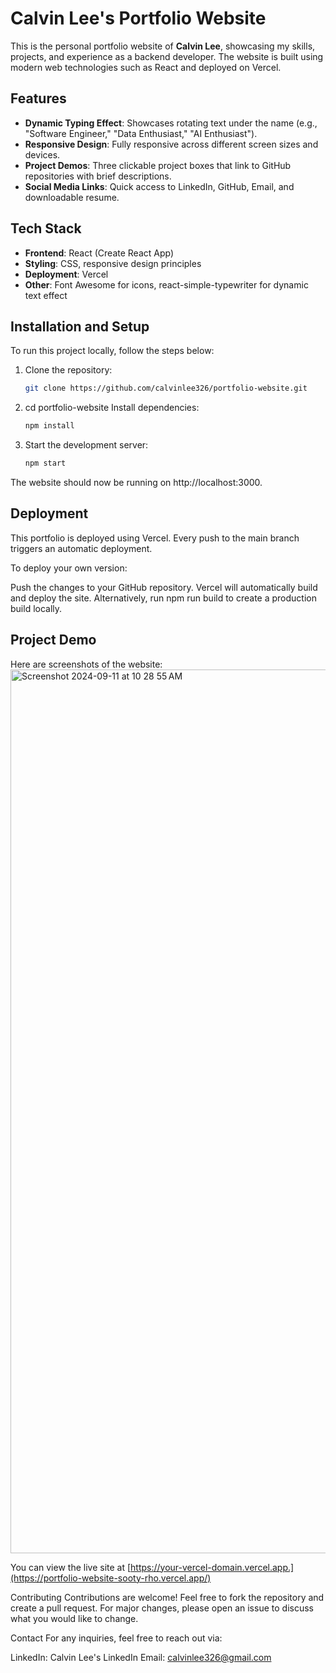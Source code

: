 # Calvin Lee's Portfolio Website

This is the personal portfolio website of **Calvin Lee**, showcasing my skills, projects, and experience as a backend developer. The website is built using modern web technologies such as React and deployed on Vercel.

## Features

- **Dynamic Typing Effect**: Showcases rotating text under the name (e.g., "Software Engineer," "Data Enthusiast," "AI Enthusiast").
- **Responsive Design**: Fully responsive across different screen sizes and devices.
- **Project Demos**: Three clickable project boxes that link to GitHub repositories with brief descriptions.
- **Social Media Links**: Quick access to LinkedIn, GitHub, Email, and downloadable resume.
  
## Tech Stack

- **Frontend**: React (Create React App)
- **Styling**: CSS, responsive design principles
- **Deployment**: Vercel
- **Other**: Font Awesome for icons, react-simple-typewriter for dynamic text effect

## Installation and Setup

To run this project locally, follow the steps below:

1. Clone the repository:
   ```bash
   git clone https://github.com/calvinlee326/portfolio-website.git

2. cd portfolio-website Install dependencies:
   ```bash
   npm install

3. Start the development server:
   ```bash
   npm start

The website should now be running on http://localhost:3000.

## Deployment
This portfolio is deployed using Vercel. Every push to the main branch triggers an automatic deployment.

To deploy your own version:

Push the changes to your GitHub repository.
Vercel will automatically build and deploy the site.
Alternatively, run npm run build to create a production build locally.


## Project Demo
Here are screenshots of the website:
<img width="1414" alt="Screenshot 2024-09-11 at 10 28 55 AM" src="https://github.com/user-attachments/assets/49af5c32-e97e-47d5-a085-3119cfa58c01">

You can view the live site at [https://your-vercel-domain.vercel.app.](https://portfolio-website-sooty-rho.vercel.app/)

Contributing
Contributions are welcome! Feel free to fork the repository and create a pull request. For major changes, please open an issue to discuss what you would like to change.

Contact
For any inquiries, feel free to reach out via:

LinkedIn: Calvin Lee's LinkedIn
Email: calvinlee326@gmail.com
